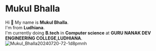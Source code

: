 # Mukul Bhalla
Hi 👋 My name is **Mukul Bhalla**.<br>
I'm from **Ludhiana**. <br>
I'm currently doing **B.tech** in **Computer science** at **GURU NANAK DEV ENGINEERING COLLEGE,LUDHIANA**.<br>
![Mukul_Bhalla20240720-72-1d8pmnh](https://github.com/user-attachments/assets/b48e0c57-df5f-4683-9bc2-101607d1ff92)
